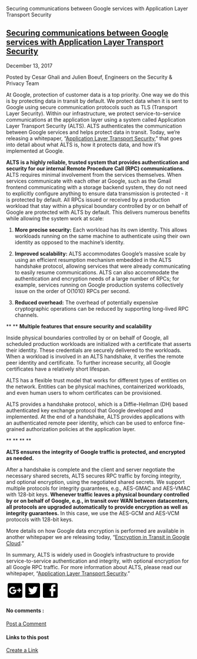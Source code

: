 Securing communications between Google services with Application Layer Transport Security

## [Securing communications between Google services with Application Layer Transport Security](https://security.googleblog.com/2017/12/securing-communications-between-google.html)

December 13, 2017

 Posted by Cesar Ghali and Julien Boeuf, Engineers on the Security & Privacy Team

At Google, protection of customer data is a top priority. One way we do this is by protecting data in transit by default. We protect data when it is sent to Google using secure communication protocols such as TLS (Transport Layer Security). Within our infrastructure, we protect service-to-service communications at the application layer using a system called Application Layer Transport Security (ALTS). ALTS authenticates the communication between Google services and helps protect data in transit. Today, we’re releasing a whitepaper, “[Application Layer Transport Security](https://cloud.google.com/security/encryption-in-transit/application-layer-transport-security),” that goes into detail about what ALTS is, how it protects data, and how it’s implemented at Google.

**ALTS is a highly reliable, trusted system that provides authentication and security for our internal Remote Procedure Call (RPC) communications.** ALTS requires minimal involvement from the services themselves. When services communicate with each other at Google, such as the Gmail frontend communicating with a storage backend system, they do not need to explicitly configure anything to ensure data transmission is protected - it is protected by default. All RPCs issued or received by a production workload that stay within a physical boundary controlled by or on behalf of Google are protected with ALTS by default. This delivers numerous benefits while allowing the system work at scale:

1. **More precise security:** Each workload has its own identity. This allows workloads running on the same machine to authenticate using their own identity as opposed to the machine’s identity.

2. **Improved scalability:** ALTS accommodates Google’s massive scale by using an efficient resumption mechanism embedded in the ALTS handshake protocol, allowing services that were already communicating to easily resume communications. ALTS can also accommodate the authentication and encryption needs of a large number of RPCs; for example, services running on Google production systems collectively issue on the order of O(1010) RPCs per second.

3. **Reduced overhead:** The overhead of potentially expensive cryptographic operations can be reduced by supporting long-lived RPC channels.

**
**
**Multiple features that ensure security and scalability**

Inside physical boundaries controlled by or on behalf of Google, all scheduled production workloads are initialized with a certificate that asserts their identity. These credentials are securely delivered to the workloads. When a workload is involved in an ALTS handshake, it verifies the remote peer identity and certificate. To further increase security, all Google certificates have a relatively short lifespan.

ALTS has a flexible trust model that works for different types of entities on the network. Entities can be physical machines, containerized workloads, and even human users to whom certificates can be provisioned.

ALTS provides a handshake protocol, which is a Diffie-Hellman (DH) based authenticated key exchange protocol that Google developed and implemented. At the end of a handshake, ALTS provides applications with an authenticated remote peer identity, which can be used to enforce fine-grained authorization policies at the application layer.

**
**
**
**

**ALTS ensures the integrity of Google traffic is protected, and encrypted as needed.**

After a handshake is complete and the client and server negotiate the necessary shared secrets, ALTS secures RPC traffic by forcing integrity, and optional encryption, using the negotiated shared secrets. We support multiple protocols for integrity guarantees, e.g., AES-GMAC and AES-VMAC with 128-bit keys. **Whenever traffic leaves a physical boundary controlled by or on behalf of Google, e.g., in transit over WAN between datacenters, all protocols are upgraded automatically to provide encryption as well as integrity guarantees.** In this case, we use the AES-GCM and AES-VCM protocols with 128-bit keys.

More details on how Google data encryption is performed are available in another whitepaper we are releasing today, “[Encryption in Transit in Google Cloud](https://cloud.google.com/security/encryption-in-transit).”

In summary, ALTS is widely used in Google’s infrastructure to provide service-to-service authentication and integrity, with optional encryption for all Google RPC traffic. For more information about ALTS, please read our whitepaper, “[Application Layer Transport Security](https://cloud.google.com/security/encryption-in-transit/application-layer-transport-security).”

![Share on Google+](../_resources/c620b1a7b369ad2749d0baf881d4ccbb.png)![Share on Twitter](../_resources/4e2633eb72f2026ba8464540a445a45f.png)![Share on Facebook](../_resources/a4a815e062b3a04ad2cb425115438650.png)

#### No comments :

[Post a Comment](https://www.blogger.com/comment.g?blogID=1176949257541686127&postID=4480987565772339436&isPopup=true)

#### Links to this post

[Create a Link](https://www.blogger.com/blog-this.g)